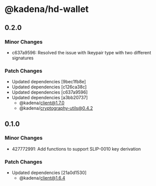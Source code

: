 # @kadena/hd-wallet

## 0.2.0

### Minor Changes

- c637a9596: Resolved the issue with Ikeypair type with two different signatures

### Patch Changes

- Updated dependencies [9bec1fb8e]
- Updated dependencies [c126ca38c]
- Updated dependencies [c637a9596]
- Updated dependencies [a3bb20737]
  - @kadena/client@1.7.0
  - @kadena/cryptography-utils@0.4.2

## 0.1.0

### Minor Changes

- 427772991: Add functions to support SLIP-0010 key derivation

### Patch Changes

- Updated dependencies [21a0d1530]
  - @kadena/client@1.6.4
